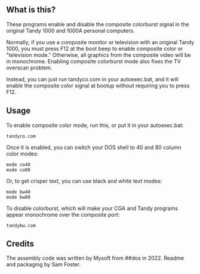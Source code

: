 
## What is this?

These programs enable and disable the composite colorburst signal in the original Tandy 1000 and 1000A personal computers.

Normally, if you use a composite monitor or television with an original Tandy 1000, you must press F12 at the boot beep to enable composite color or "television mode." Otherwise, all graphics from the composite video will be in monochrome. Enabling composite colorburst mode also fixes the TV overscan problem.

Instead, you can just run tandyco.com in your autoexec.bat, and it will enable the composite color signal at bootup without requiring you to press F12.

## Usage

To enable composite color mode, run this, or put it in your autoexec.bat:

    tandyco.com

Once it is enabled, you can switch your DOS shell to 40 and 80 column color modes:

    mode co40
    mode co80

Or, to get crisper text, you can use black and white text modes:

    mode bw40
    mode bw80

To disable colorburst, which will make your CGA and Tandy programs appear monochrome over the composite port:

    tandybw.com

## Credits

The assembly code was written by Mysoft from ##dos in 2022. Readme and packaging by Sam Foster.

